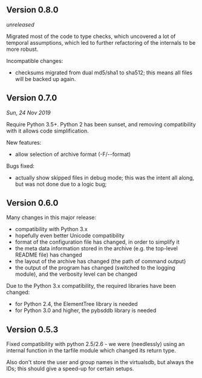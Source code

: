Version 0.8.0
-------------

*unreleased*

Migrated most of the code to type checks, which uncovered a lot of
temporal assumptions, which led to further refactoring of the
internals to be more robust.

Incompatible changes:

- checksums migrated from dual md5/sha1 to sha512; this means all
  files will be backed up again.

Version 0.7.0
-------------

*Sun, 24 Nov 2019*

Require Python 3.5+. Python 2 has been sunset, and removing
compatibility with it allows code simplification.

New features:

- allow selection of archive format (-F/--format)

Bugs fixed:

- actually show skipped files in debug mode; this was the intent all
  along, but was not done due to a logic bug;

Version 0.6.0
-------------

Many changes in this major release:

- compatibility with Python 3.x
- hopefully even better Unicode compatibility
- format of the configuration file has changed, in order to simplify it
- the meta data information stored in the archive (e.g. the top-level
  README file) has changed
- the layout of the archive has changed (the path of command output)
- the output of the program has changed (switched to the logging
  module), and the verbosity level can be changed

Due to the Python 3.x compatibility, the required libraries have been
changed:

- for Python 2.4, the ElementTree library is needed
- for Python 3.0 and higher, the pybsddb library is needed

Version 0.5.3
-------------

Fixed compatibility with python 2.5/2.6 - we were (needlessly) using an
internal function in the tarfile module which changed its return type.

Also don't store the user and group names in the virtualsdb, but always
the IDs; this should give a speed-up for certain setups.
